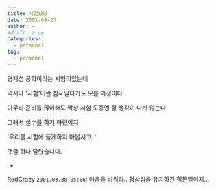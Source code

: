 ```yaml
---
title: 시험봤당
date: 2001-03-27
author: ~
#draft: true
categories:
  - personal
tag:
  - personal
---
```




경제성 공학이라는 시험이었는데

역시나 '시험'이란 참~ 알다가도 모를 과정이다

아무리 준비를 많이해도 막상 시험 도중엔 잘 생각이 나지 않는다

그래서 실수를 하기 마련이지

'우리를 시험에 들게하지 마옵시고..'


 댓글 하나 달렸습니다.

- 
RedCrazy `2001.03.30 05:06`: 
마음을 비워라.. 평상심을 유지하긴 힘든일이지...




